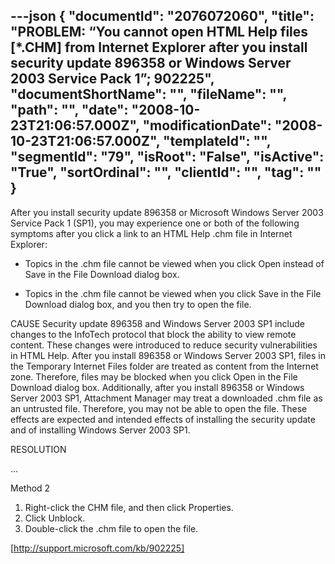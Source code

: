 ---json
{
  "documentId": "2076072060",
  "title": "PROBLEM: “You cannot open HTML Help files [*.CHM] from Internet Explorer after you install security update 896358 or Windows Server 2003 Service Pack 1”; 902225",
  "documentShortName": "",
  "fileName": "",
  "path": "",
  "date": "2008-10-23T21:06:57.000Z",
  "modificationDate": "2008-10-23T21:06:57.000Z",
  "templateId": "",
  "segmentId": "79",
  "isRoot": "False",
  "isActive": "True",
  "sortOrdinal": "",
  "clientId": "",
  "tag": ""
}
---

After you install security update 896358 or Microsoft Windows Server 2003 Service Pack 1 (SP1), you may experience one or both of the following symptoms after you click a link to an HTML Help .chm file in Internet Explorer:

* Topics in the .chm file cannot be viewed when you click Open instead of Save in the File Download dialog box.

* Topics in the .chm file cannot be viewed when you click Save in the File Download dialog box, and you then try to open the file.

CAUSE
Security update 896358 and Windows Server 2003 SP1 include changes to the InfoTech protocol that block the ability to view remote content. These changes were introduced to reduce security vulnerabilities in HTML Help. After you install 896358 or Windows Server 2003 SP1, files in the Temporary Internet Files folder are treated as content from the Internet zone. Therefore, files may be blocked when you click Open in the File Download dialog box. Additionally, after you install 896358 or Windows Server 2003 SP1, Attachment Manager may treat a downloaded .chm file as an untrusted file. Therefore, you may not be able to open the file. These effects are expected and intended effects of installing the security update and of installing Windows Server 2003 SP1.

RESOLUTION

…

Method 2
1. Right-click the CHM file, and then click Properties.
2. Click Unblock.
3. Double-click the .chm file to open the file.

[http://support.microsoft.com/kb/902225]
